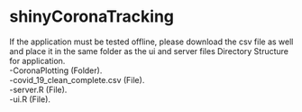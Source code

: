 # shinyCoronaTracking
If the application must be tested offline, please download the csv file as well and place it in the same folder as the ui and server files
Directory Structure for application.  
 -CoronaPlotting (Folder).  
   -covid_19_clean_complete.csv (File).  
   -server.R (File).  
   -ui.R (File).  
